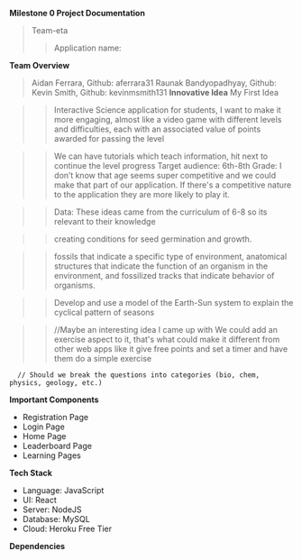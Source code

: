 **Milestone 0 Project Documentation**
>Team-eta
>>Application name: 


**Team Overview**
>	Aidan Ferrara, Github: aferrara31
>	Raunak Bandyopadhyay, Github:
>	Kevin Smith, Github: kevinmsmith131
**Innovative Idea**
>My First Idea

>>    Interactive Science application for students, I want to make it more engaging, almost like a video game  with different levels and  difficulties, each with an associated value of points awarded for passing the level

>>    We can have tutorials which teach information, hit next to continue the level progress
>>    Target audience: 6th-8th Grade: I don’t know that age seems super competitive and we could make that part of our application. If there's a competitive nature to the application they are more likely to play it.

>>   Data: 
>>    These ideas came from the curriculum of 6-8 so its relevant to their knowledge

>>    creating conditions for seed germination and growth. 

>>    fossils that indicate a specific type of environment,
>>   anatomical structures that indicate the function of an organism in the environment, and
>>    fossilized tracks that indicate behavior of organisms.

>>    Develop and use a model of the Earth-Sun system to explain the cyclical pattern of seasons

>>    //Maybe an interesting idea I came up with
>>    We could add an exercise aspect to it, that's what could make it different from other web apps like it
>>   give free points and set a timer and have them do a simple exercise

      // Should we break the questions into categories (bio, chem, physics, geology, etc.)

**Important Components**
- Registration Page
- Login Page
- Home Page
- Leaderboard Page
- Learning Pages

**Tech Stack**
- Language: JavaScript
- UI: React
- Server: NodeJS
- Database: MySQL
- Cloud: Heroku Free Tier

**Dependencies**
